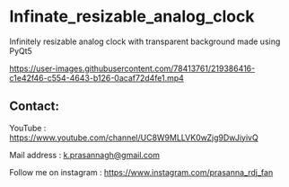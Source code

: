 # Infinate_resizable_analog_clock
Infinitely resizable analog clock with transparent background made using PyQt5 

https://user-images.githubusercontent.com/78413761/219386416-c1e42f46-c554-4643-b126-0acaf72d4fe1.mp4

## Contact:

 YouTube : https://www.youtube.com/channel/UC8W9MLLVK0wZjg9DwJiyivQ

 Mail address : k.prasannagh@gmail.com

 Follow me on instagram : https://www.instagram.com/prasanna_rdj_fan
